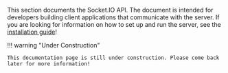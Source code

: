 This section documents the Socket.IO API. The document is intended for developers building client applications that
communicate with the server. If you are looking for information on how to set up and run the server, see the
[installation guide](../home/installation.md)!

!!! warning "Under Construction"

    This documentation page is still under construction. Please come back later for more information!
